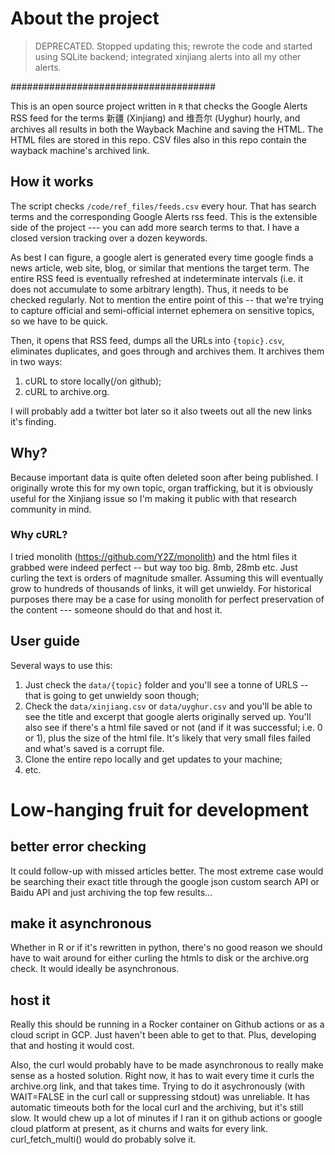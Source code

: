 # About the project

> DEPRECATED. 
> Stopped updating this; rewrote the code and started using SQLite backend; integrated xinjiang alerts into all my other alerts.

#####################################

This is an open source project written in `R` that checks the Google Alerts RSS feed for the terms 新疆 (Xinjiang) and 维吾尔 (Uyghur) hourly, and archives all results in both the Wayback Machine and saving the HTML. The HTML files are stored in this repo. CSV files also in this repo contain the wayback machine's archived link.

## How it works
The script checks `/code/ref_files/feeds.csv` every hour. That has search terms and the corresponding Google Alerts rss feed. This is the extensible side of the project --- you can add more search terms to that. I have a closed version tracking over a dozen keywords.

As best I can figure, a google alert is generated every time google finds a news article, web site, blog, or similar that mentions the target term. The entire RSS feed is eventually refreshed at indeterminate intervals (i.e. it does not accumulate to some arbitrary length). Thus, it needs to be checked regularly. Not to mention the entire point of this -- that we're trying to capture official and semi-official internet ephemera on sensitive topics, so we have to be quick.

Then, it opens that RSS feed, dumps all the URLs into `{topic}.csv`, eliminates duplicates, and goes through and archives them. It archives them in two ways: 

1. cURL to store locally(/on github); 
2. cURL to archive.org. 

I will probably add a twitter bot later so it also tweets out all the new links it's finding. 

## Why?
Because important data is quite often deleted soon after being published. I originally wrote this for my own topic, organ trafficking, but it is obviously useful for the Xinjiang issue so I'm making it public with that research community in mind. 

### Why cURL?
I tried monolith (https://github.com/Y2Z/monolith) and the html files it grabbed were indeed perfect -- but way too big. 8mb, 28mb etc. Just curling the text is orders of magnitude smaller. Assuming this will eventually grow to hundreds of thousands of links, it will get unwieldy. For historical purposes there may be a case for using monolith for perfect preservation of the content --- someone should do that and host it. 

## User guide
Several ways to use this: 

1. Just check the `data/{topic}` folder and you'll see a tonne of URLS -- that is going to get unwieldy soon though; 
2. Check the `data/xinjiang.csv` or `data/uyghur.csv` and you'll be able to see the title and excerpt that google alerts originally served up. You'll also see if there's a html file saved or not (and if it was successful; i.e. 0 or 1), plus the size of the html file. It's likely that very small files failed and what's saved is a corrupt file.
3. Clone the entire repo locally and get updates to your machine; 
4. etc.

# Low-hanging fruit for development
## better error checking
It could follow-up with missed articles better. The most extreme case would be searching their exact title through the google json custom search API or Baidu API and just archiving the top few results... 

## make it asynchronous
Whether in R or if it's rewritten in python, there's no good reason we should have to wait around for either curling the htmls to disk or the archive.org check. It would ideally be asynchronous. 

## host it
Really this should be running in a Rocker container on Github actions or as a cloud script in GCP. Just haven't been able to get to that. Plus, developing that and hosting it would cost.

Also, the curl would probably have to be made asynchronous to really make sense as a hosted solution. Right now, it has to wait every time it curls the archive.org link, and that takes time. Trying to do it asychronously (with WAIT=FALSE in the curl call or suppressing stdout) was unreliable. It has automatic timeouts both for the local curl and the archiving, but it's still slow. It would chew up a lot of minutes if I ran it on github actions or google cloud platform at present, as it churns and waits for every link. curl_fetch_multi() would do probably solve it.
